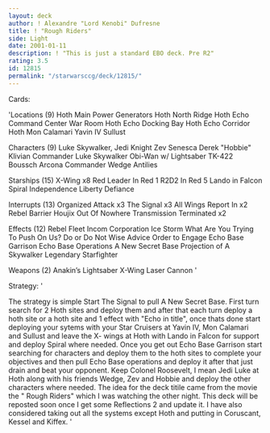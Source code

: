 ```yaml
---
layout: deck
author: ! Alexandre "Lord Kenobi" Dufresne
title: ! "Rough Riders"
side: Light
date: 2001-01-11
description: ! "This is just a standard EBO deck. Pre R2"
rating: 3.5
id: 12815
permalink: "/starwarsccg/deck/12815/"
---
```

Cards: 

'Locations (9)
Hoth Main Power Generators
Hoth North Ridge
Hoth Echo Command Center War Room
Hoth Echo Docking Bay
Hoth Echo Corridor
Hoth
Mon Calamari
Yavin IV
Sullust

Characters (9)
Luke Skywalker, Jedi Knight
Zev Senesca
Derek "Hobbie" Klivian
Commander Luke Skywalker
Obi-Wan w/ Lightsaber
TK-422
Boussch
Arcona
Commander Wedge Antilies


Starships (15)
X-Wing x8
Red Leader In Red 1
R2D2 In Red 5
Lando in Falcon
Spiral
Independence
Liberty
Defiance

Interrupts (13)
Organized Attack x3
The Signal x3
All Wings Report In x2
Rebel Barrier
Houjix
Out Of Nowhere
Transmission Terminated x2

Effects (12)
Rebel Fleet
Incom Corporation
Ice Storm
What Are You Trying To Push On Us?
Do or Do Not
Wise Advice
Order to Engage
Echo Base Garrison
Echo Base Operations
A New Secret Base
Projection of A Skywalker
Legendary Starfighter

Weapons (2)
Anakin&#8217;s Lightsaber
X-Wing Laser Cannon
'

Strategy: '

The strategy is simple Start The Signal to pull A New Secret Base. First turn search for 2 Hoth sites and deploy them and after that each turn deploy a hoth site or a hoth site and 1 effect with "Echo in title", once thats done start deploying your sytems with your Star Cruisers at Yavin IV, Mon Calamari and Sullust and leave the X- wings at Hoth with Lando in Falcon for support and deploy Spiral where needed. Once you get out Echo Base Garrison start searching for characters and deploy them to the hoth sites to complete your objectives and then pull Echo Base operations and deploy it after that just drain and beat your opponent. Keep Colonel Roosevelt, I mean Jedi Luke at Hoth along with his friends Wedge, Zev and Hobbie and deploy the other characters where needed. The idea for the deck titile came from the movie the " Rough Riders" which I was watching the other night. This deck will be reposted soon once I get some Reflections 2 and update it. I have also considered taking out all the systems except Hoth and putting in Coruscant, Kessel and Kiffex.  '
